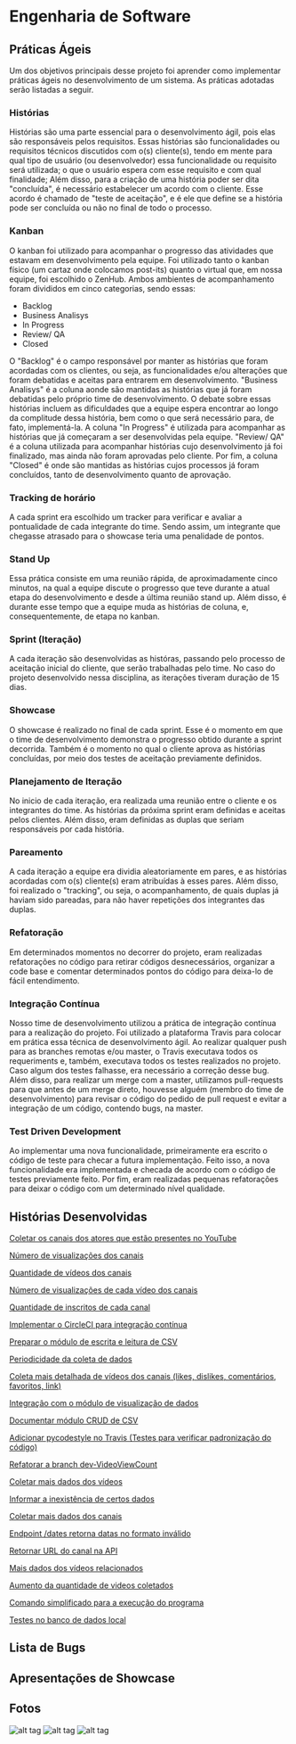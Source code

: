 # Engenharia de Software

## Práticas Ágeis

Um dos objetivos principais desse projeto foi aprender como implementar práticas ágeis no desenvolvimento de um sistema.
As práticas adotadas serão listadas a seguir.

### Histórias

Histórias são uma parte essencial para o desenvolvimento ágil, pois elas são responsáveis pelos requisitos.
Essas histórias são funcionalidades ou requisitos técnicos discutidos com o(s) cliente(s), tendo em mente
para qual tipo de usuário (ou desenvolvedor) essa funcionalidade ou requisito será utilizada; o que o usuário espera com esse requisito e
com qual finalidade;
Além disso, para a criação de uma história poder ser dita "concluída", é necessário estabelecer um acordo com o cliente.
Esse acordo é chamado de "teste de aceitação", e é ele que define se a história pode ser concluída ou não no final de todo o processo.

### Kanban

O kanban foi utilizado para acompanhar o progresso das atividades que estavam em desenvolvimento pela equipe. Foi utilizado tanto o
kanban físico (um cartaz onde colocamos post-its) quanto o virtual que, em nossa equipe, foi escolhido o ZenHub. Ambos ambientes de
acompanhamento foram divididos em cinco categorias, sendo essas:

* Backlog
* Business Analisys
* In Progress
* Review/ QA
* Closed

O "Backlog" é o campo responsável por manter as histórias que foram acordadas com os clientes, ou seja, as funcionalidades e/ou alterações
que foram debatidas e aceitas para entrarem em desenvolvimento.
"Business Analisys" é a coluna aonde são mantidas as histórias que já foram debatidas pelo próprio time de desenvolvimento. O debate sobre
essas histórias incluem as dificuldades que a equipe espera encontrar ao longo da complitude dessa história, bem como o que será necessário
para, de fato, implementá-la.
A coluna "In Progress" é utilizada para acompanhar as histórias que já começaram a ser desenvolvidas pela equipe.
"Review/ QA" é a coluna utilizada para acompanhar histórias cujo desenvolvimento já foi finalizado, mas ainda não foram aprovadas pelo
cliente.
Por fim, a coluna "Closed" é onde são mantidas as histórias cujos processos já foram concluídos, tanto de desenvolvimento quanto de aprovação.

### Tracking de horário

A cada sprint era escolhido um tracker para verificar e avaliar a pontualidade de cada integrante do time. Sendo assim, um integrante que chegasse atrasado para o showcase teria uma penalidade de pontos.

### Stand Up

Essa prática consiste em uma reunião rápida, de aproximadamente cinco minutos, na qual a equipe discute o progresso que teve durante a atual etapa
do desenvolvimento e desde a última reunião stand up. Além disso, é durante esse tempo que a equipe muda as histórias de coluna, e, consequentemente, de etapa no kanban.

### Sprint (Iteração)

A cada iteração são desenvolvidas as históras, passando pelo processo de aceitação inicial do cliente, que serão trabalhadas pelo time.
No caso do projeto desenvolvido nessa disciplina, as iterações tiveram duração de 15 dias.

### Showcase

O showcase é realizado no final de cada sprint. Esse é o momento em que o time de desenvolvimento demonstra o progresso obtido durante a sprint decorrida.
Também é o momento no qual o cliente aprova as histórias concluídas, por meio dos testes de aceitação previamente definidos.

### Planejamento de Iteração

No inicio de cada iteração, era realizada uma reunião entre o cliente e os integrantes do time. As histórias da próxima sprint eram definidas e aceitas pelos clientes. Além disso, eram definidas as duplas que seriam responsáveis por cada história.

### Pareamento

A cada iteração a equipe era dividia aleatoriamente em pares, e as histórias acordadas com o(s) cliente(s) eram atribuídas à esses pares.
Além disso, foi realizado o "tracking", ou seja, o acompanhamento, de quais duplas já haviam sido pareadas, para não haver repetições
dos integrantes das duplas.

### Refatoração

Em determinados momentos no decorrer do projeto, eram realizadas refatorações no código para retirar códigos desnecessários, organizar a code base e comentar determinados pontos do código para deixa-lo de fácil entendimento.

### Integração Contínua

Nosso time de desenvolvimento utilizou a prática de integração contínua para a realização do projeto. Foi utilizado a plataforma Travis para colocar em prática essa técnica de desenvolvimento ágil. Ao realizar qualquer push para as branches remotas e/ou master, o Travis executava todos os requeriments e, também, executava todos os testes realizados no projeto. Caso algum dos testes falhasse, era necessário a correção desse bug. Além disso, para realizar um merge com a master, utilizamos pull-requests para que antes de um merge direto, houvesse alguém (membro do time de desenvolvimento) para revisar o código do pedido de pull request e evitar a integração de um código, contendo bugs, na master.

### Test Driven Development

Ao implementar uma nova funcionalidade, primeiramente era escrito o código de teste para checar a futura implementação. Feito isso, a nova funcionalidade era implementada e checada de acordo com o código de testes previamente feito. Por fim, eram realizadas pequenas refatorações para deixar o código com um determinado nível qualidade.

## Histórias Desenvolvidas

[Coletar os canais dos atores que estão presentes no YouTube](https://github.com/unb-cic-esw/youtube-data-monitor/issues/8)

[Número de visualizações dos canais](https://github.com/unb-cic-esw/youtube-data-monitor/issues/9)

[Quantidade de vídeos dos canais](https://github.com/unb-cic-esw/youtube-data-monitor/issues/10)

[Número de visualizações de cada vídeo dos canais](https://github.com/unb-cic-esw/youtube-data-monitor/issues/11)

[Quantidade de inscritos de cada canal](https://github.com/unb-cic-esw/youtube-data-monitor/issues/12)

[Implementar o CircleCI para integração contínua](https://github.com/unb-cic-esw/youtube-data-monitor/issues/13)

[Preparar o módulo de escrita e leitura de CSV](https://github.com/unb-cic-esw/youtube-data-monitor/issues/19)

[Periodicidade da coleta de dados](https://github.com/unb-cic-esw/youtube-data-monitor/issues/22)

[Coleta mais detalhada de vídeos dos canais (likes, dislikes, comentários, favoritos, link)](https://github.com/unb-cic-esw/youtube-data-monitor/issues/23)

[Integração com o módulo de visualização de dados](https://github.com/unb-cic-esw/youtube-data-monitor/issues/24)

[Documentar módulo CRUD de CSV](https://github.com/unb-cic-esw/youtube-data-monitor/issues/25)

[Adicionar pycodestyle no Travis (Testes para verificar padronização do código)](https://github.com/unb-cic-esw/youtube-data-monitor/issues/26)

[Refatorar a branch dev-VideoViewCount](https://github.com/unb-cic-esw/youtube-data-monitor/issues/27)

[Coletar mais dados dos vídeos](https://github.com/unb-cic-esw/youtube-data-monitor/issues/43)

[Informar a inexistência de certos dados](https://github.com/unb-cic-esw/youtube-data-monitor/issues/44)

[Coletar mais dados dos canais](https://github.com/unb-cic-esw/youtube-data-monitor/issues/45)

[Endpoint /dates retorna datas no formato inválido](https://github.com/unb-cic-esw/youtube-data-monitor/issues/50)

[Retornar URL do canal na API](https://github.com/unb-cic-esw/youtube-data-monitor/issues/51)

[Mais dados dos vídeos relacionados](https://github.com/unb-cic-esw/youtube-data-monitor/issues/53)

[Aumento da quantidade de videos coletados](https://github.com/unb-cic-esw/youtube-data-monitor/issues/54)

[Comando simplificado para a execução do programa](https://github.com/unb-cic-esw/youtube-data-monitor/issues/55)

[Testes no banco de dados local](https://github.com/unb-cic-esw/youtube-data-monitor/issues/58)

## Lista de Bugs

## Apresentações de Showcase

## Fotos
![alt tag](https://i.imgur.com/1wphzvE.jpg "Time de desenvolvimento")
![alt tag](https://i.imgur.com/3dpPwtV.jpg "Tracking de horário")
![alt tag](https://i.imgur.com/9Dpz6xk.jpg "História")
